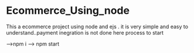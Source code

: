 # Ecommerce_Using_node

This a ecommerce project using node and ejs .
it is very simple and easy to understand..payment inegration is not done here
process to start

-->npm i
--> npm start
